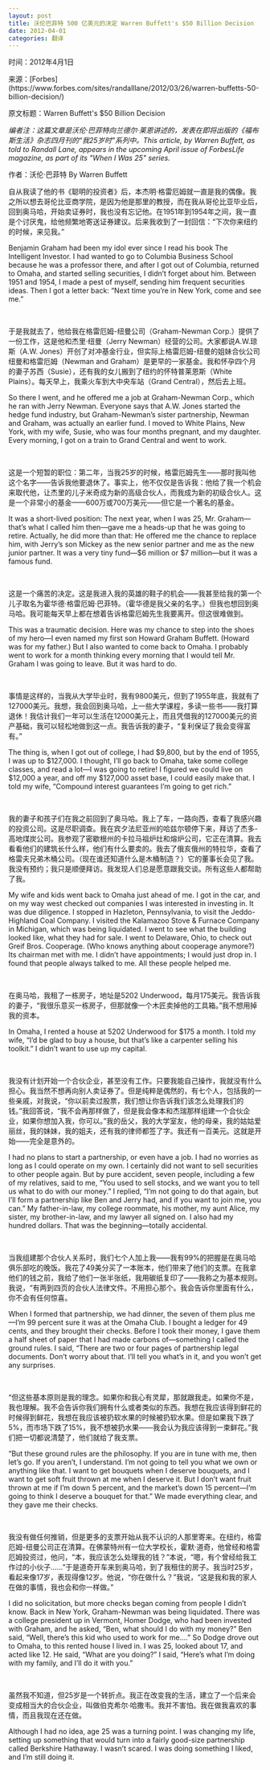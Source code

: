 ```yaml
---
layout: post
title: 沃伦巴菲特 500 亿美元的决定 Warren Buffett's $50 Billion Decision
date: 2012-04-01
categories: 翻译
---
```


<p class="small">时间：2012年4月1日</p>
<p class="small">来源：[Forbes](https://www.forbes.com/sites/randalllane/2012/03/26/warren-buffetts-50-billion-decision/) </p>
<p class="small">原文标题：Warren Buffett's $50 Billion Decision</p>

*编者注：这篇文章是沃伦·巴菲特向兰德尔·莱恩讲述的，发表在即将出版的《福布斯生活》杂志四月刊的“我25岁时”系列中。This article, by Warren Buffett, as told to Randall Lane, appears in the upcoming April issue of ForbesLife magazine, as part of its "When I Was 25" series.*

作者：沃伦·巴菲特 By Warren Buffett

自从我读了他的书《聪明的投资者》后，本杰明·格雷厄姆就一直是我的偶像。我之所以想去哥伦比亚商学院，是因为他是那里的教授，而在我从哥伦比亚毕业后，回到奥马哈，开始卖证券时，我也没有忘记他。在1951年到1954年之间，我一直是个讨厌鬼，给他频繁地寄送证券建议。后来我收到了一封回信：“下次你来纽约的时候，来见我。”

Benjamin Graham had been my idol ever since I read his book The Intelligent Investor. I had wanted to go to Columbia Business School because he was a professor there, and after I got out of Columbia, returned to Omaha, and started selling securities, I didn’t forget about him. Between 1951 and 1954, I made a pest of myself, sending him frequent securities ideas. Then I got a letter back: “Next time you’re in New York, come and see me.”

<br>

于是我就去了，他给我在格雷厄姆-纽曼公司（Graham-Newman Corp.）提供了一份工作，这是他和杰里·纽曼（Jerry Newman）经营的公司。大家都说A.W.琼斯（A.W. Jones）开创了对冲基金行业，但实际上格雷厄姆-纽曼的姐妹合伙公司纽曼和格雷厄姆（Newman and Graham）是更早的一家基金。我和怀孕四个月的妻子苏西（Susie），还有我的女儿搬到了纽约的怀特普莱恩斯（White Plains）。每天早上，我乘火车到大中央车站（Grand Central），然后去上班。

So there I went, and he offered me a job at Graham-Newman Corp., which he ran with Jerry Newman. Everyone says that A.W. Jones started the hedge fund industry, but Graham-Newman’s sister partnership, Newman and Graham, was actually an earlier fund. I moved to White Plains, New York, with my wife, Susie, who was four months pregnant, and my daughter. Every morning, I got on a train to Grand Central and went to work.

<br>

这是一个短暂的职位：第二年，当我25岁的时候，格雷厄姆先生——那时我叫他这个名字——告诉我他要退休了。事实上，他不仅仅是告诉我：他给了我一个机会来取代他，让杰里的儿子米奇成为新的高级合伙人，而我成为新的初级合伙人。这是一个非常小的基金——600万或700万美元——但它是一个著名的基金。

It was a short-lived position: The next year, when I was 25, Mr. Graham—that’s what I called him then—gave me a heads-up that he was going to retire. Actually, he did more than that: He offered me the chance to replace him, with Jerry’s son Mickey as the new senior partner and me as the new junior partner. It was a very tiny fund—$6 million or $7 million—but it was a famous fund.

<br>

这是一个痛苦的决定。这是我进入我的英雄的鞋子的机会——我甚至给我的第一个儿子取名为霍华德·格雷厄姆·巴菲特。（霍华德是我父亲的名字。）但我也想回到奥马哈。我可能每天早上都在想着告诉格雷厄姆先生我要离开。但这很难做到。

This was a traumatic decision. Here was my chance to step into the shoes of my hero—I even named my first son Howard Graham Buffett. (Howard was for my father.) But I also wanted to come back to Omaha. I probably went to work for a month thinking every morning that I would tell Mr. Graham I was going to leave. But it was hard to do.

<br>

事情是这样的，当我从大学毕业时，我有9800美元，但到了1955年底，我就有了127000美元。我想，我会回到奥马哈，上一些大学课程，多读一些书——我打算退休！我估计我们一年可以生活在12000美元上，而且凭借我的127000美元的资产基础，我可以轻松地做到这一点。我告诉我的妻子，“复利保证了我会变得富有。”

The thing is, when I got out of college, I had $9,800, but by the end of 1955, I was up to $127,000. I thought, I’ll go back to Omaha, take some college classes, and read a lot—I was going to retire! I figured we could live on $12,000 a year, and off my $127,000 asset base, I could easily make that. I told my wife, “Compound interest guarantees I’m going to get rich.”

<br>

我的妻子和孩子们在我之前回到了奥马哈。我上了车，一路向西，查看了我感兴趣的投资公司。这是尽职调查。我在宾夕法尼亚州的哈兹尔顿停下来，拜访了杰多-高地煤炭公司。我参观了密歇根州的卡拉马祖炉灶和熔炉公司，它正在清算。我去看看他们的建筑长什么样，他们有什么要卖的。我去了俄亥俄州的特拉华，查看了格雷夫兄弟木桶公司。（现在谁还知道什么是木桶制造？）它的董事长会见了我。我没有预约；我只是顺便拜访。我发现人们总是愿意跟我交谈。所有这些人都帮助了我。

My wife and kids went back to Omaha just ahead of me. I got in the car, and on my way west checked out companies I was interested in investing in. It was due diligence. I stopped in Hazleton, Pennsylvania, to visit the Jeddo-Highland Coal Company. I visited the Kalamazoo Stove & Furnace Company in Michigan, which was being liquidated. I went to see what the building looked like, what they had for sale. I went to Delaware, Ohio, to check out Greif Bros. Cooperage. (Who knows anything about cooperage anymore?) Its chairman met with me. I didn’t have appointments; I would just drop in. I found that people always talked to me. All these people helped me.

<br>

在奥马哈，我租了一栋房子，地址是5202 Underwood，每月175美元。我告诉我的妻子，“我很乐意买一栋房子，但那就像一个木匠卖掉他的工具箱。”我不想用掉我的资本。

In Omaha, I rented a house at 5202 Underwood for $175 a month. I told my wife, “I’d be glad to buy a house, but that’s like a carpenter selling his toolkit.” I didn’t want to use up my capital.

<br>

我没有计划开始一个合伙企业，甚至没有工作。只要我能自己操作，我就没有什么担心。我当然不想再向别人卖证券了。但是纯粹是偶然的，有七个人，包括我的一些亲戚，对我说，“你以前卖过股票，我们想让你告诉我们该怎么处理我们的钱。”我回答说，“我不会再那样做了，但是我会像本和杰瑞那样组建一个合伙企业，如果你想加入我，你可以。”我的岳父，我的大学室友，他的母亲，我的姑姑爱丽丝，我的妹妹，我的姐夫，还有我的律师都签了字。我还有一百美元。这就是开始——完全是意外的。

I had no plans to start a partnership, or even have a job. I had no worries as long as I could operate on my own. I certainly did not want to sell securities to other people again. But by pure accident, seven people, including a few of my relatives, said to me, “You used to sell stocks, and we want you to tell us what to do with our money.” I replied, “I’m not going to do that again, but I’ll form a partnership like Ben and Jerry had, and if you want to join me, you can.” My father-in-law, my college roommate, his mother, my aunt Alice, my sister, my brother-in-law, and my lawyer all signed on. I also had my hundred dollars. That was the beginning—totally accidental.

<br>

当我组建那个合伙人关系时，我们七个人加上我——我有99%的把握是在奥马哈俱乐部吃的晚饭。我花了49美分买了一本账本，他们带来了他们的支票。在我拿他们的钱之前，我给了他们一张半张纸，我用碳纸复印了——我称之为基本规则。我说，“有两到四页的合伙人法律文件。不用担心那个。我会告诉你里面有什么，你不会有任何惊喜。

When I formed that partnership, we had dinner, the seven of them plus me—I’m 99 percent sure it was at the Omaha Club. I bought a ledger for 49 cents, and they brought their checks. Before I took their money, I gave them a half sheet of paper that I had made carbons of—something I called the ground rules. I said, “There are two or four pages of partnership legal documents. Don’t worry about that. I’ll tell you what’s in it, and you won’t get any surprises.

<br>

“但这些基本原则是我的理念。如果你和我心有灵犀，那就跟我走。如果你不是，我也理解。我不会告诉你我们拥有什么或者类似的东西。我想在我应该得到鲜花的时候得到鲜花，我想在我应该被扔软水果的时候被扔软水果。但是如果我下跌了5%，而市场下跌了15%，我不想被扔水果——我会认为我应该得到一束鲜花。”我们把一切都说清楚了，他们就给了我支票。

“But these ground rules are the philosophy. If you are in tune with me, then let’s go. If you aren’t, I understand. I’m not going to tell you what we own or anything like that. I want to get bouquets when I deserve bouquets, and I want to get soft fruit thrown at me when I deserve it. But I don’t want fruit thrown at me if I’m down 5 percent, and the market’s down 15 percent—I’m going to think I deserve a bouquet for that.” We made everything clear, and they gave me their checks.

<br>

我没有做任何推销，但是更多的支票开始从我不认识的人那里寄来。在纽约，格雷厄姆-纽曼公司正在清算。在佛蒙特州有一位大学校长，霍默·道奇，他曾经和格雷厄姆投资过，他问，“本，我应该怎么处理我的钱？”本说，“嗯，有个曾经给我工作过的小伙子……”于是道奇开车来到奥马哈，到了我租住的房子。我当时25岁，看起来像17岁，表现得像12岁。他说，“你在做什么？”我说，“这是我和我的家人在做的事情，我也会和你一样做。”

I did no solicitation, but more checks began coming from people I didn’t know. Back in New York, Graham-Newman was being liquidated. There was a college president up in Vermont, Homer Dodge, who had been invested with Graham, and he asked, “Ben, what should I do with my money?” Ben said, “Well, there’s this kid who used to work for me.…” So Dodge drove out to Omaha, to this rented house I lived in. I was 25, looked about 17, and acted like 12. He said, “What are you doing?” I said, “Here’s what I’m doing with my family, and I’ll do it with you.”

<br>

虽然我不知道，但25岁是一个转折点。我正在改变我的生活，建立了一个后来会变成相当大的合伙企业，叫做伯克希尔·哈撒韦。我并不害怕。我在做我喜欢的事情，而且我现在还在做。

Although I had no idea, age 25 was a turning point. I was changing my life, setting up something that would turn into a fairly good-size partnership called Berkshire Hathaway. I wasn’t scared. I was doing something I liked, and I’m still doing it.
